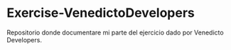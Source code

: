 # Exercise-VenedictoDevelopers
Repositorio donde documentare mi parte del ejercicio dado por Venedicto Developers.
